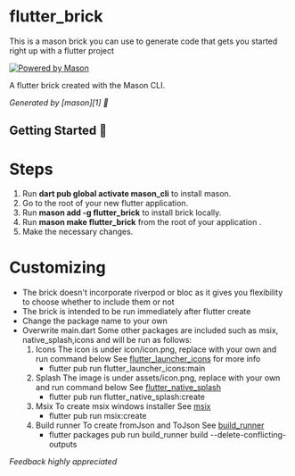 # flutter_brick
This is a mason brick you can use to generate code that gets you started right up with a flutter project

[![Powered by Mason](https://img.shields.io/endpoint?url=https%3A%2F%2Ftinyurl.com%2Fmason-badge)](https://github.com/felangel/mason)

A flutter brick created with the Mason CLI.

_Generated by [mason][1] 🧱_

## Getting Started 🚀

# Steps
1. Run **dart pub global activate mason_cli** to install mason.
2. Go to the root of your new flutter application.
3. Run **mason add -g flutter_brick** to install brick locally.
4. Run **mason make flutter_brick** from the root of your application .
5. Make the necessary changes.  
        
        
# Customizing
* The brick doesn't incorporate riverpod or bloc as it gives you flexibility to choose whether to include them or not
* The brick is intended to be run immediately after flutter create
* Change the package name to your own
* Overwrite main.dart
  Some other packages are included such as msix, native_splash,icons and will be run as follows: 
    1. Icons 
      The icon is under icon/icon.png, replace with your own and run command below
      See [flutter_launcher_icons](https://pub.dev/packages/flutter_launcher_icons) for more info
        * flutter pub run flutter_launcher_icons:main
    2. Splash
      The image is under assets/icon.png, replace with your own and run command below
      See [flutter_native_splash](https://pub.dev/packages/flutter_native_splash)
        * flutter pub run flutter_native_splash:create
    3. Msix
      To create msix windows installer
      See [msix](https://pub.dev/packages/msix)
        * flutter pub run msix:create 
    4. Build runner
      To create fromJson and ToJson
      See [build_runner](https://pub.dev/packages/build_runner)
        * flutter packages pub run build_runner build --delete-conflicting-outputs

*Feedback highly appreciated*



